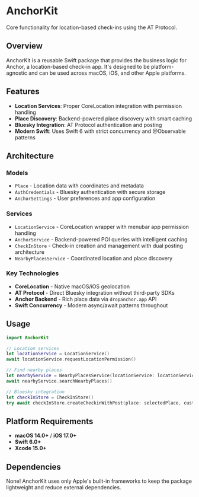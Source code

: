 # AnchorKit

Core functionality for location-based check-ins using the AT Protocol.

## Overview

AnchorKit is a reusable Swift package that provides the business logic for Anchor, a location-based check-in app. It's designed to be platform-agnostic and can be used across macOS, iOS, and other Apple platforms.

## Features

- **Location Services**: Proper CoreLocation integration with permission handling
- **Place Discovery**: Backend-powered place discovery with smart caching
- **Bluesky Integration**: AT Protocol authentication and posting
- **Modern Swift**: Uses Swift 6 with strict concurrency and @Observable patterns

## Architecture

### Models

- `Place` - Location data with coordinates and metadata
- `AuthCredentials` - Bluesky authentication with secure storage
- `AnchorSettings` - User preferences and app configuration

### Services

- `LocationService` - CoreLocation wrapper with menubar app permission handling
- `AnchorService` - Backend-powered POI queries with intelligent caching
- `CheckInStore` - Check-in creation and management with dual posting architecture
- `NearbyPlacesService` - Coordinated location and place discovery

### Key Technologies

- **CoreLocation** - Native macOS/iOS geolocation
- **AT Protocol** - Direct Bluesky integration without third-party SDKs
- **Anchor Backend** - Rich place data via `dropanchor.app` API
- **Swift Concurrency** - Modern async/await patterns throughout

## Usage

```swift
import AnchorKit

// Location services
let locationService = LocationService()
await locationService.requestLocationPermission()

// Find nearby places
let nearbyService = NearbyPlacesService(locationService: locationService)
await nearbyService.searchNearbyPlaces()

// Bluesky integration
let checkInStore = CheckInStore()
try await checkInStore.createCheckinWithPost(place: selectedPlace, customMessage: "Great climbing session!")
```

## Platform Requirements

- **macOS 14.0+** / **iOS 17.0+**
- **Swift 6.0+**
- **Xcode 15.0+**

## Dependencies

None! AnchorKit uses only Apple's built-in frameworks to keep the package lightweight and reduce external dependencies.
